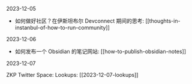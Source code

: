 2023-12-05

- 如何做好社区？在伊斯坦布尔 Devconnect 期间的思考: [[thoughts-in-instanbul-of-how-to-run-community]]

2023-12-06

- 如何发布一个 Obsidian 的笔记网站: [[how-to-publish-obsidian-notes]]

2023-12-07

ZKP Twitter Space: Lookups: [[2023-12-07-lookups]]
